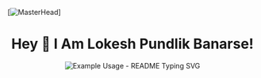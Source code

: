 [![MasterHead](https://www.digitalsolutionservices.com/img/services/web%20development.gif)]

<h1 align="center">
Hey 👋  I Am Lokesh Pundlik Banarse!<br>
</h1>

<p align="center">
  <img src="https://readme-typing-svg.demolab.com/?lines=Welcome+To+My+GitHub+Profile;&font=Fira%20Code&center=true&width=380&height=50&duration=4000&pause=1000" alt="Example Usage - README Typing SVG">
</p>
